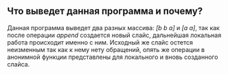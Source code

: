  ## Что выведет данная программа и почему?
 
Данная программа выведет два разных массива: *[b b a]* и *[a a]*, так как после операции *append* создается 
новый слайс, дальнейшая локальная работа происходит именно с ним. Исходный же слайс остется неизменным так как 
к нему нету обращений, опять же операции в анонимной функции представлены для локального и вновь созданного 
слайса.